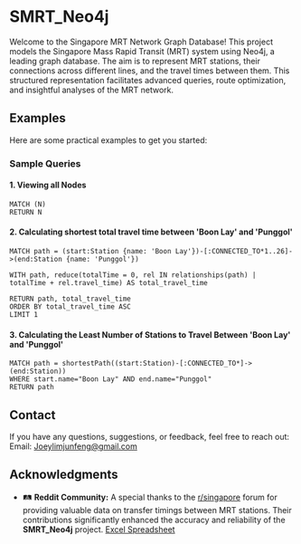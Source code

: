 # SMRT_Neo4j
Welcome to the Singapore MRT Network Graph Database! This project models the Singapore Mass Rapid Transit (MRT) system using Neo4j, a leading graph database. The aim is to represent MRT stations, their connections across different lines, and the travel times between them. This structured representation facilitates advanced queries, route optimization, and insightful analyses of the MRT network.

## Examples

Here are some practical examples to get you started:

### Sample Queries

#### 1. Viewing all Nodes

```cypher
MATCH (N)
RETURN N
```
#### 2. Calculating shortest total travel time between 'Boon Lay' and 'Punggol'

```cypher
MATCH path = (start:Station {name: 'Boon Lay'})-[:CONNECTED_TO*1..26]->(end:Station {name: 'Punggol'})
 
WITH path, reduce(totalTime = 0, rel IN relationships(path) | totalTime + rel.travel_time) AS total_travel_time 
 
RETURN path, total_travel_time 
ORDER BY total_travel_time ASC 
LIMIT 1
```

#### 3. Calculating the Least Number of Stations to Travel Between 'Boon Lay' and 'Punggol'
```cypher
MATCH path = shortestPath((start:Station)-[:CONNECTED_TO*]->(end:Station))
WHERE start.name="Boon Lay" AND end.name="Punggol"
RETURN path
```

## Contact
If you have any questions, suggestions, or feedback, feel free to reach out:
Email: Joeylimjunfeng@gmail.com

## Acknowledgments

- 🛤️ **Reddit Community:** A special thanks to the [r/singapore](https://www.reddit.com/r/singapore/comments/10wkygf/mrt_map_with_transfer_timing/) forum for providing valuable data on transfer timings between MRT stations. Their contributions significantly enhanced the accuracy and reliability of the **SMRT_Neo4j** project. [Excel Spreadsheet](https://docs.google.com/spreadsheets/d/1e-Tuf6rHBFsgsuFN7XqbFL8ec_vdRjQw/edit?gid=459175256#gid=459175256)
